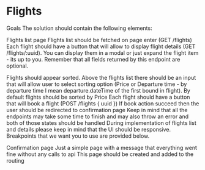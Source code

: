 # Flights

Goals
The solution should contain the following elements:

Flights list page
Flights list should be fetched on page enter (GET /flights)
Each flight should have a button that will allow to display flight details (GET /flights/:uuid). You can display them in a modal or just expand the flight item - its up to you. Remember that all fields returned by this endpoint are optional.

Flights should appear sorted. Above the flights list there should be an input that will allow user to select sorting option (Price or Departure time - by departure time I mean departure.dateTime of the first bound in flight). By default flights should be sorted by Price
Each flight should have a button that will book a flight (POST /flights { uuid })
If book action succeed then the user should be redirected to confirmation page
Keep in mind that all the endpoints may take some time to finish and may also throw an error and both of those states should be handled
During implementation of flights list and details please keep in mind that the UI should be responsive. Breakpoints that we want you to use are provided below.

Confirmation page
Just a simple page with a message that everything went fine without any calls to api
This page should be created and added to the routing
